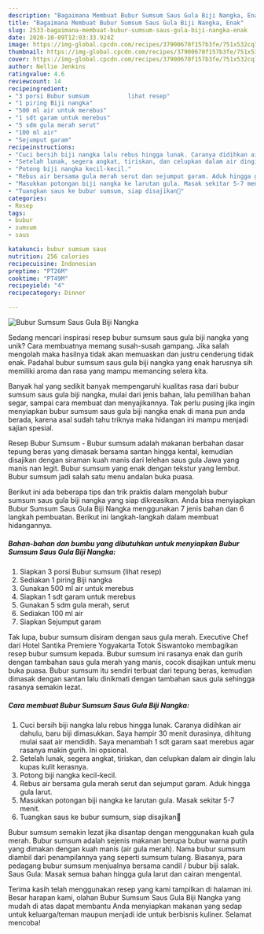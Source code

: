 ```yaml
---
description: "Bagaimana Membuat Bubur Sumsum Saus Gula Biji Nangka, Enak"
title: "Bagaimana Membuat Bubur Sumsum Saus Gula Biji Nangka, Enak"
slug: 2533-bagaimana-membuat-bubur-sumsum-saus-gula-biji-nangka-enak
date: 2020-10-09T12:03:33.924Z
image: https://img-global.cpcdn.com/recipes/37900670f157b3fe/751x532cq70/bubur-sumsum-saus-gula-biji-nangka-foto-resep-utama.jpg
thumbnail: https://img-global.cpcdn.com/recipes/37900670f157b3fe/751x532cq70/bubur-sumsum-saus-gula-biji-nangka-foto-resep-utama.jpg
cover: https://img-global.cpcdn.com/recipes/37900670f157b3fe/751x532cq70/bubur-sumsum-saus-gula-biji-nangka-foto-resep-utama.jpg
author: Nellie Jenkins
ratingvalue: 4.6
reviewcount: 14
recipeingredient:
- "3 porsi Bubur sumsum           lihat resep"
- "1 piring Biji nangka"
- "500 ml air untuk merebus"
- "1 sdt garam untuk merebus"
- "5 sdm gula merah serut"
- "100 ml air"
- "Sejumput garam"
recipeinstructions:
- "Cuci bersih biji nangka lalu rebus hingga lunak. Caranya didihkan air dahulu, baru biji dimasukkan. Saya hampir 30 menit durasinya, dihitung mulai saat air mendidih. Saya menambah 1 sdt garam saat merebus agar rasanya makin gurih. Ini opsional."
- "Setelah lunak, segera angkat, tiriskan, dan celupkan dalam air dingin lalu kupas kulit kerasnya."
- "Potong biji nangka kecil-kecil."
- "Rebus air bersama gula merah serut dan sejumput garam. Aduk hingga gula larut."
- "Masukkan potongan biji nangka ke larutan gula. Masak sekitar 5-7 menit."
- "Tuangkan saus ke bubur sumsum, siap disajikan🤤"
categories:
- Resep
tags:
- bubur
- sumsum
- saus

katakunci: bubur sumsum saus 
nutrition: 256 calories
recipecuisine: Indonesian
preptime: "PT26M"
cooktime: "PT49M"
recipeyield: "4"
recipecategory: Dinner

---
```



![Bubur Sumsum Saus Gula Biji Nangka](https://img-global.cpcdn.com/recipes/37900670f157b3fe/751x532cq70/bubur-sumsum-saus-gula-biji-nangka-foto-resep-utama.jpg)

Sedang mencari inspirasi resep bubur sumsum saus gula biji nangka yang unik? Cara membuatnya memang susah-susah gampang. Jika salah mengolah maka hasilnya tidak akan memuaskan dan justru cenderung tidak enak. Padahal bubur sumsum saus gula biji nangka yang enak harusnya sih memiliki aroma dan rasa yang mampu memancing selera kita.

Banyak hal yang sedikit banyak mempengaruhi kualitas rasa dari bubur sumsum saus gula biji nangka, mulai dari jenis bahan, lalu pemilihan bahan segar, sampai cara membuat dan menyajikannya. Tak perlu pusing jika ingin menyiapkan bubur sumsum saus gula biji nangka enak di mana pun anda berada, karena asal sudah tahu triknya maka hidangan ini mampu menjadi sajian spesial.

Resep Bubur Sumsum - Bubur sumsum adalah makanan berbahan dasar tepung beras yang dimasak bersama santan hingga kental, kemudian disajikan dengan siraman kuah manis dari lelehan saus gula Jawa yang manis nan legit. Bubur sumsum yang enak dengan tekstur yang lembut. Bubur sumsum jadi salah satu menu andalan buka puasa.


Berikut ini ada beberapa tips dan trik praktis dalam mengolah bubur sumsum saus gula biji nangka yang siap dikreasikan. Anda bisa menyiapkan Bubur Sumsum Saus Gula Biji Nangka menggunakan 7 jenis bahan dan 6 langkah pembuatan. Berikut ini langkah-langkah dalam membuat hidangannya.

<!--inarticleads1-->

##### Bahan-bahan dan bumbu yang dibutuhkan untuk menyiapkan Bubur Sumsum Saus Gula Biji Nangka:

1. Siapkan 3 porsi Bubur sumsum           (lihat resep)
1. Sediakan 1 piring Biji nangka
1. Gunakan 500 ml air untuk merebus
1. Siapkan 1 sdt garam untuk merebus
1. Gunakan 5 sdm gula merah, serut
1. Sediakan 100 ml air
1. Siapkan Sejumput garam


Tak lupa, bubur sumsum disiram dengan saus gula merah. Executive Chef dari Hotel Santika Premiere Yogyakarta Totok Siswantoko membagikan resep bubur sumsum kepada. Bubur sumsum ini rasanya enak dan gurih dengan tambahan saus gula merah yang manis, cocok disajikan untuk menu buka puasa. Bubur sumsum itu sendiri terbuat dari tepung beras, kemudian dimasak dengan santan lalu dinikmati dengan tambahan saus gula sehingga rasanya semakin lezat. 

<!--inarticleads2-->

##### Cara membuat Bubur Sumsum Saus Gula Biji Nangka:

1. Cuci bersih biji nangka lalu rebus hingga lunak. Caranya didihkan air dahulu, baru biji dimasukkan. Saya hampir 30 menit durasinya, dihitung mulai saat air mendidih. Saya menambah 1 sdt garam saat merebus agar rasanya makin gurih. Ini opsional.
1. Setelah lunak, segera angkat, tiriskan, dan celupkan dalam air dingin lalu kupas kulit kerasnya.
1. Potong biji nangka kecil-kecil.
1. Rebus air bersama gula merah serut dan sejumput garam. Aduk hingga gula larut.
1. Masukkan potongan biji nangka ke larutan gula. Masak sekitar 5-7 menit.
1. Tuangkan saus ke bubur sumsum, siap disajikan🤤


Bubur sumsum semakin lezat jika disantap dengan menggunakan kuah gula merah. Bubur sumsum adalah sejenis makanan berupa bubur warna putih yang dimakan dengan kuah manis (air gula merah). Nama bubur sumsum diambil dari penampilannya yang seperti sumsum tulang. Biasanya, para pedagang bubur sumsum menjualnya bersama candil / bubur biji salak. Saus Gula: Masak semua bahan hingga gula larut dan cairan mengental. 

Terima kasih telah menggunakan resep yang kami tampilkan di halaman ini. Besar harapan kami, olahan Bubur Sumsum Saus Gula Biji Nangka yang mudah di atas dapat membantu Anda menyiapkan makanan yang sedap untuk keluarga/teman maupun menjadi ide untuk berbisnis kuliner. Selamat mencoba!
